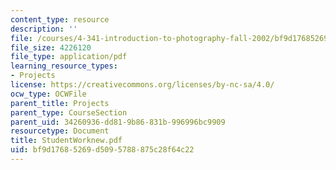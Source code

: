```yaml
---
content_type: resource
description: ''
file: /courses/4-341-introduction-to-photography-fall-2002/bf9d17685269d5095788875c28f64c22_StudentWorknew.pdf
file_size: 4226120
file_type: application/pdf
learning_resource_types:
- Projects
license: https://creativecommons.org/licenses/by-nc-sa/4.0/
ocw_type: OCWFile
parent_title: Projects
parent_type: CourseSection
parent_uid: 34260936-dd81-9b86-831b-996996bc9909
resourcetype: Document
title: StudentWorknew.pdf
uid: bf9d1768-5269-d509-5788-875c28f64c22
---
```

